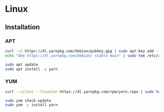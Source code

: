 # Linux

## Installation

### APT

```sh
curl -sS https://dl.yarnpkg.com/debian/pubkey.gpg | sudo apt-key add -
echo "deb https://dl.yarnpkg.com/debian/ stable main" | sudo tee /etc/apt/sources.list.d/yarn.list
```

```sh
sudo apt update
sudo apt install -y yarn
```

### YUM

```sh
curl --silent --location https://dl.yarnpkg.com/rpm/yarn.repo | sudo tee /etc/yum.repos.d/yarn.repo
```

```sh
sudo yum check-update
sudo yum -y install yarn
```
